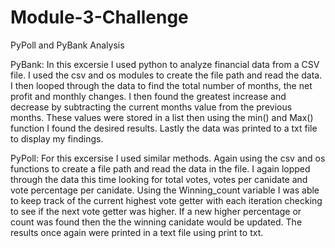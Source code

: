 # Module-3-Challenge
PyPoll and PyBank Analysis


PyBank: In this excersie I used python to analyze financial data from a CSV file. I used the csv and os modules to create the file path and read the data. I then looped through the data to find the total number of months, the net profit and monthly changes.
I then found the greatest increase and decrease by subtracting the current months value from the previous months. These values were stored in a list then using the min() and Max() function I found the desired results. Lastly the data was printed to a txt file to display my findings.

PyPoll: For this excersise I used similar methods. Again using the csv and os functions to create a file path and read the data in the file. I again lopped through the data this time looking for total votes, votes per canidate and vote percentage per canidate. 
Using the Winning_count variable I was able to keep track of the current highest vote getter with each iteration checking to see if the next vote getter was higher. If a new higher percentage or count was found then the the winning canidate would be updated. The results once again were printed in a text file using print to txt.

